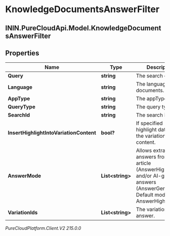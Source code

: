 # KnowledgeDocumentsAnswerFilter

## ININ.PureCloudApi.Model.KnowledgeDocumentsAnswerFilter

## Properties

|Name | Type | Description | Notes|
|------------ | ------------- | ------------- | -------------|
| **Query** | **string** | The search query. | [optional] |
| **Language** | **string** | The language of the documents. | [optional] |
| **AppType** | **string** | The appType | [optional] |
| **QueryType** | **string** | The query type | [optional] |
| **SearchId** | **string** | The search id. | [optional] |
| **InsertHighlightIntoVariationContent** | **bool?** | If specified - insert highlight data into the variation content. | [optional] |
| **AnswerMode** | **List&lt;string&gt;** | Allows extracted answers from an article (AnswerHighlight) and/or AI-generated answers (AnswerGeneration). Default mode: AnswerHighlight | [optional] |
| **VariationIds** | **List&lt;string&gt;** | The variation Ids to answer. | |



_PureCloudPlatform.Client.V2 215.0.0_
